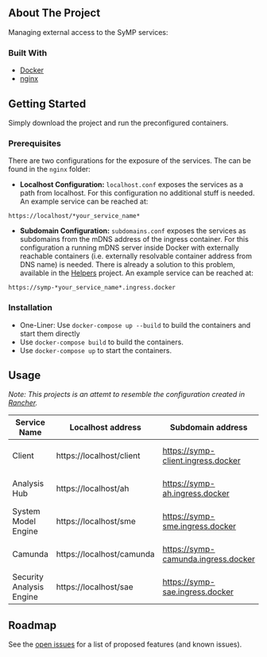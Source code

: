 ## About The Project

Managing external access to the SyMP services:

### Built With

* [Docker](https://docs.docker.com/docker-for-windows/install/)
* [nginx](https://www.nginx.com/)

## Getting Started

Simply download the project and run the preconfigured containers.

### Prerequisites

There are two configurations for the exposure of the services. The can be found in the `nginx` folder:

* **Localhost Configuration:** `localhost.conf` exposes the services as a path from localhost. For this configuration no additional stuff is needed. An example service can be reached at:
```
https://localhost/*your_service_name*
```

* **Subdomain Configuration:** `subdomains.conf` exposes the services as subdomains from the mDNS address of the ingress container. For this configuration a running mDNS server inside Docker with externally reachable containers (i.e. externally resolvable container address from DNS name) is needed. There is already a solution to this problem, available in the [Helpers](https://gitlab-ext.iosb.fraunhofer.de/symp/symp-helpers) project. An example service can be reached at:
```
https://symp-*your_service_name*.ingress.docker
```

### Installation

   - One-Liner: Use `docker-compose up --build` to build the containers and start them directly
   - Use `docker-compose build` to build the containers.
   - Use `docker-compose up` to start the containers.


## Usage

*Note: This projects is an attemt to resemble the configuration created in [Rancher](https://rancher.k8s.ilt-dmz.iosb.fraunhofer.de/g/clusters).*

| Service Name           | Localhost address        | Subdomain address                  | Rancher deployment                                |
|------------------------|--------------------------|------------------------------------|---------------------------------------------------|
|Client                  | https://localhost/client | https://symp-client.ingress.docker |https://symp-client.k8s.ilt-dmz.iosb.fraunhofer.de |
|Analysis Hub            | https://localhost/ah     | https://symp-ah.ingress.docker     |https://symp-ah.k8s.ilt-dmz.iosb.fraunhofer.de     |
|System Model Engine     | https://localhost/sme    | https://symp-sme.ingress.docker    |https://symp-sme.k8s.ilt-dmz.iosb.fraunhofer.de    |
|Camunda                 | https://localhost/camunda| https://symp-camunda.ingress.docker|https://symp-camunda.k8s.ilt-dmz.iosb.fraunhofer.de|
|Security Analysis Engine| https://localhost/sae    | https://symp-sae.ingress.docker    |https://symp-sae.k8s.ilt-dmz.iosb.fraunhofer.de    |

## Roadmap

See the [open issues](https://gitlab-ext.iosb.fraunhofer.de/symp/symp-ingress/-/issues) for a list of proposed features (and known issues).
